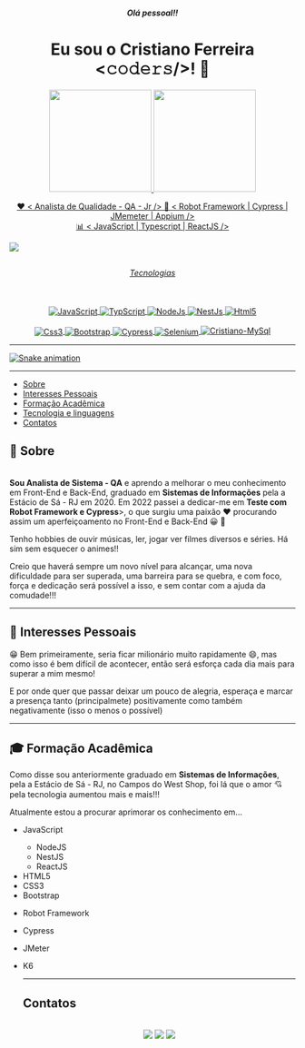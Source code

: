 <h5 align="center">Olá pessoal!!</h5>
<h1 align="center">Eu sou o Cristiano Ferreira <𝚌𝚘𝚍𝚎𝚛𝚜/>! 👋 </h1>

<div align="center">
  <a href="https://github.com/CristianoSFMoth">
  <img height="180em" src="https://github-readme-stats.vercel.app/api?username=CristianoSFMothe&show_icons=true&theme=dracula&include_all_commits=true&count_private=true"/>
  <img height="180em" src="https://github-readme-stats.vercel.app/api/top-langs/?username=CristianoSFMothe&layout=compact&langs_count=7&theme=dracula"/>
</div>
<p align="center"> 
 ❤️ < Analista de Qualidade - QA - Jr />
 🎯 < Robot Framework | Cypress | JMemeter | Appium />
 <br />
 📊 < JavaScript | Typescript | ReactJS />
</p>

<img src="https://user-images.githubusercontent.com/68359459/129458313-8ed65a4c-33e2-4637-8ace-60280316c75e.jpg">

##
<h6 align="center">Tecnologias</h6>
 <div style="display: inline_block" align="center"><br>
  <img align="center" alt="JavaScript" src="https://img.shields.io/badge/JavaScript-F7DF1E?style=for-the-badge&logo=javascript&logoColor=black">
  <img align="center" alt="TypScript" src="https://img.shields.io/badge/TypeScript-007ACC?style=for-the-badge&logo=typescript&logoColor=white"> 
  <img align="center" alt="NodeJs" src="https://img.shields.io/badge/node.js-6DA55F?style=for-the-badge&logo=node.js&logoColor=white">
  <img align="center" alt="NestJs" src="https://img.shields.io/badge/nestjs-%23E0234E.svg?style=for-the-badge&logo=nestjs&logoColor=white">
  <img align="center" alt="Html5" src="https://img.shields.io/badge/HTML-239120?style=for-the-badge&logo=html5&logoColor=white">
  <br />
  <br />
  <img align="center" alt="Css3" src="https://img.shields.io/badge/CSS-239120?&style=for-the-badge&logo=css3&logoColor=white">
  <img align="center" alt="Bootstrap" src="https://img.shields.io/badge/Bootstrap-563D7C?style=for-the-badge&logo=bootstrap&logoColor=white">  
  <img align="center" alt="Cypress" src="https://img.shields.io/badge/-cypress-%23E5E5E5?style=for-the-badge&logo=cypress&logoColor=058a5e">
  <img align="center" alt="Selenium" src="https://img.shields.io/badge/-selenium-%43B02A?style=for-the-badge&logo=selenium&logoColor=white">
  <img alig="center" alt="Cristiano-MySql" src="https://img.shields.io/badge/MySQL-00000F?style=for-the-badge&logo=mysql&logoColor=white">  
</div>

******

![Snake animation](https://github.com/CristianoSFMothe/CristianoDaSilvaFerreira/blob/output/github-contribution-grid-snake.svg)

 </div>

*****

- [Sobre](#sobre)
- [Interesses Pessoais](#interesses-pessoais)
- [Formação Acadêmica](#formacao-academica)
- [Tecnologia e linguagens](#tecnologia-linguagem)
- [Contatos](#contato)

<div id='sobre' />

## 📘 Sobre

<p><br><strong>Sou Analista de Sistema - QA</strong> e aprendo a melhorar o meu conhecimento em Front-End e Back-End, graduado em <strong>Sistemas de Informações</strong> pela a Estácio de Sá - RJ em 2020. Em 2022 passei a dedicar-me em <strong>Teste com Robot Framework e Cypress</strong>>, o que surgiu uma paixão  ❤️ procurando assim um aperfeiçoamento no Front-End e Back-End 😀 💖</p>

<p>Tenho hobbies de ouvir músicas, ler, jogar ver filmes diversos e séries. Há sim sem esquecer o animes!!</p>

<p>Creio que haverá sempre um novo nível para alcançar, uma nova dificuldade para ser superada, uma barreira para se quebra, e com foco, força e dedicação será possível a isso, e sem contar com a ajuda da comudade!!!</p>

******

<div id='interesses-pessoais' />

## 📝 Interesses Pessoais

<p>😁 Bem primeiramente, seria ficar milionário muito rapidamente 😄, mas como isso é bem difícil de acontecer, então será esforça cada dia mais para superar a mim mesmo!</p>
<p>E por onde quer que passar deixar um pouco de alegria, esperaça e marcar a presença tanto (principalmete) positivamente como também negativamente (isso o menos o possível)</p>

******
<div id='formacao-academica' />

## 🎓 Formação Acadêmica

<p>Como disse sou anteriormente graduado em <strong>Sistemas de Informações</strong>, pela a Estácio de Sá - RJ, no Campos do West Shop, foi lá que o amor 💘 pela tecnologia aumentou mais e mais!!!</p>
  <p>Atualmente estou a procurar aprimorar os conhecimento em...</p>
  <ul>
    <li>JavaScript</li>
    <ul>
        <li>NodeJS</li>
        <li>NestJS</li>
        <li>ReactJS</li>
      </ul>
    <li>HTML5</li>
    <li>CSS3</li>
    <li>Bootstrap</p>
    <li>Robot Framework</p>
    <li>Cypress</p>
    <li>JMeter</p>
    <li>K6</p>

******

<div id='contato' />

## Contatos

<div style="display: inline_block" align="center"><br>  
  <a href="https://www.instagram.com/cristianoferreiramothe/" target="_blank"><img src="https://img.shields.io/badge/-Instagram-%23E4405F?style=for-the-badge&logo=instagram&logoColor=white" target="_blank"></a> 	 
  <a href = "mailto:cristianodevsystem@gmail.com"><img src="https://img.shields.io/badge/-Gmail-%23333?style=for-the-badge&logo=gmail&logoColor=white" target="_blank"></a>
  <a href="https://www.linkedin.com/in/cristiano-da-silva-ferreira/" target="_blank"><img src="https://img.shields.io/badge/-LinkedIn-%230077B5?style=for-the-badge&logo=linkedin&logoColor=white" target="_blank"></a>
  <a href="https://img.shields.io/badge/WhatsApp-25D366?style=for-the-badge&logo=whatsapp&logoColor=white" target="_blank" src="whatsapp://send?text=Olá_Eu_Sou_Cristiano_Ferreira&phone=+5521983765945"></a>

<!--
**CristianoDaSilvaFerreira/CristianoDaSilvaFerreira** is a ✨ _special_ ✨ repository because its `README.md` (this file) appears on your GitHub profile.

Here are some ideas to get you started:

- 🔭 I’m currently working on ...
- 🌱 I’m currently learning ...
- 👯 I’m looking to collaborate on ...
- 🤔 I’m looking for help with ...
- 💬 Ask me about ...
- 📫 How to reach me: ...
- 😄 Pronouns: ...
- ⚡ Fun fact: ...
-->
